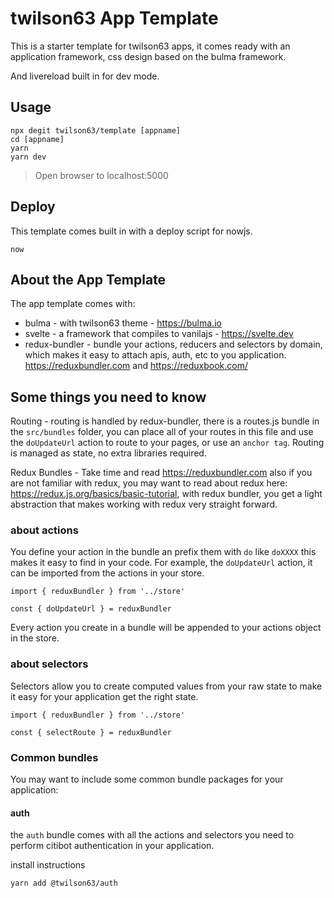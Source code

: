 # twilson63 App Template

This is a starter template for twilson63 apps, 
it comes ready with an application framework,
css design based on the bulma framework.

And livereload built in for dev mode.

## Usage

```
npx degit twilson63/template [appname]
cd [appname]
yarn
yarn dev
```

> Open browser to localhost:5000

## Deploy

This template comes built in with a deploy
script for nowjs.

```
now 
```

## About the App Template

The app template comes with:

* bulma - with twilson63 theme - https://bulma.io
* svelte - a framework that compiles to vanilajs - https://svelte.dev
* redux-bundler - bundle your actions, reducers and selectors by domain, which makes it easy to attach apis, auth, etc to you application. https://reduxbundler.com and https://reduxbook.com/

## Some things you need to know

Routing - routing is handled by redux-bundler, there is a routes.js bundle in the `src/bundles` folder, you can place all of your routes in this file and use the `doUpdateUrl` action to route to your pages, or use an `anchor tag`. Routing is managed as state, no extra libraries required.

Redux Bundles - Take time and read https://reduxbundler.com also if you are not familiar with redux, you may want to read about redux here: https://redux.js.org/basics/basic-tutorial, with redux bundler, you get a light abstraction that makes working with redux very straight forward.

### about actions

You define your action in the bundle an prefix them with `do` like `doXXXX` this makes it easy to find in your code. For example, the `doUpdateUrl` action, it can be imported from the actions in your store.

```
import { reduxBundler } from '../store'

const { doUpdateUrl } = reduxBundler
```

Every action you create in a bundle will be appended to your actions object in the store.

### about selectors

Selectors allow you to create computed values from your raw state to make it easy for your application get the right state.

``` 
import { reduxBundler } from '../store'

const { selectRoute } = reduxBundler
```


### Common bundles 

You may want to include some common bundle packages for your 
application:

#### auth 

the `auth` bundle comes with all the actions and selectors you need to perform citibot authentication in your application.

install instructions

`yarn add @twilson63/auth`


